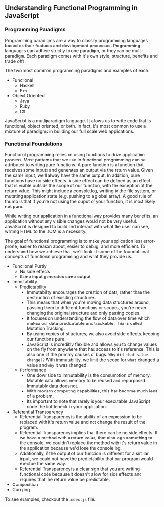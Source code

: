## Understanding Functional Programming in JavaScript

### Programming Paradigms

Programming paradigms are a way to classify programming languages based on their features and development processes. Programming languages can adhere strictly to one paradigm, or they can be multi-paradigm. Each paradigm comes with it's own style, structure, benefits and trade offs.

The two most common programming paradigms and examples of each:

* Functional
    * Haskell
    * Elm
* Object Oriented
    * Java
    * Ruby
    * C#

JavaScript is a mutliparadigm language. It allows us to write code that is functional, object oriented, or both. In fact, it's most common to use a mixture of paradigms in building our full scale web applications.

### Functional Foundations

Functional programming relies on using functions to drive application process. Most patterns that we use in functional programming can be attributed to writing pure functions. A pure function is a function that receives some inputs and generates an output via the return value. Given the same input, we'll alway have the same output. In addition, pure functions have no side effects. A side effect can be defined as an effect that is visible outside the scope of our function, with the exception of the return value. This might include a console.log, writing to the file system, or mutating application state (e.g. pushing to a global array). A good rule of thumb is that if you're not using the ouput of your function, it is most likely not pure.

While writing our application in a functional way provides many benefits, an application without any visible changes would not be very useful. JavaScript is designed to build and interact with what the user can see, writing HTML to the DOM is a necessity.

The goal of functional programming is to make your application less error-prone, easier to reason about, easier to debug, and more efficient. To understand how we achieve that, we'll look at some of the foundational concepts of functional programming and what they provide us.

* Functional Purtiy
    * No side effects
    * Same input generates same output
* Immutability
    * Predictability
        * Immutability encourages the creation of data, rather than the destruction of exisiting structures.
        * This means that when you're moving data structures around, passing them to different functions or scopes, you're never changing the original structure and only passing copies.
        * It focuses on understanding the flow of data over time which makes our data predicatable and trackable. This is called Mutation Tracking.
        * By using copies of structures, we also avoid side effects, keeping our functions pure.
        * JavaScript is incredibly flexible and allows you to change values on the fly from anywhere that has access to it's reference. This is also one of the primary causes of bugs. `Why did that value change??` With immutability, we limit the scope for `what` changed a value and `why` it was changed.
    * Performance
        * One downside to immutability is the consumption of memory. Mutable data allows memory to be reused and repurposed. Immutable data does not.
        * With modern computing capabilities, this has become much less of a problem.
        * Its important to note that rarely is your executable JavaScript code the bottleneck in your application.
* Referential Transparency
    * Referential Transparency is the ability of an expression to be replaced with it's return value and not change the result of the program.
    * Referential Transparency implies that there can be no side effects. If we have a method with a return value, that also logs something to the console, we couldn't replace the method with it's return value in the application because we'd lose the console log.
    * Additionally, if the output of our function is different for a similar input, we could not have the predictability that our program would exectue the same way.
    * Referential Transparency is a clear sign that you are writing functional code because it doesn't allow for side effects and requires that the return value be predictable.
* Composition
* Currying

To see examples, checkout the `index.js` file.
